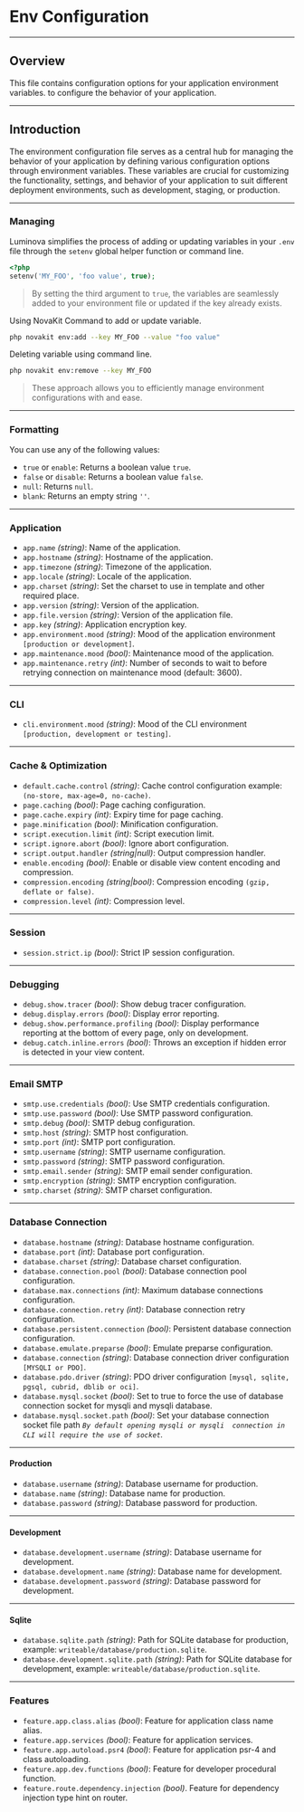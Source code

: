 # Env Configuration

***

## Overview

This file contains configuration options for your application environment variables. to configure the behavior of your application.

***

## Introduction

The environment configuration file serves as a central hub for managing the behavior of your application by defining various configuration options through environment variables. These variables are crucial for customizing the functionality, settings, and behavior of your application to suit different deployment environments, such as development, staging, or production.

***

### Managing

Luminova simplifies the process of adding or updating variables in your `.env` file through the `setenv` global helper function or command line.

```php
<?php
setenv('MY_FOO', 'foo value', true);
```
> By setting the third argument to `true`, the variables are seamlessly added to your environment file or updated if the key already exists. 

Using NovaKit Command to add or update variable.

```bash
php novakit env:add --key MY_FOO --value "foo value"
```

Deleting variable using command line.

```bash
php novakit env:remove --key MY_FOO
```

> These approach allows you to efficiently manage environment configurations with and ease.

***

### Formatting

You can use any of the following values:

- `true` or `enable`: Returns a boolean value `true`.
- `false` or `disable`: Returns a boolean value `false`.
- `null`: Returns `null`.
- `blank`: Returns an empty string `''`.

***

### Application

- `app.name` *(string)*: Name of the application.
- `app.hostname` *(string)*: Hostname of the application.
- `app.timezone` *(string)*: Timezone of the application.
- `app.locale` *(string)*: Locale of the application.
- `app.charset` *(string)*: Set the charset to use in template and other required place.
- `app.version` *(string)*: Version of the application.
- `app.file.version` *(string)*: Version of the application file.
- `app.key` *(string)*: Application encryption key.
- `app.environment.mood` *(string)*: Mood of the application environment `[production or development]`.
- `app.maintenance.mood` *(bool)*: Maintenance mood of the application.
- `app.maintenance.retry` *(int)*: Number of seconds to wait to before retrying connection on maintenance mood (default: 3600).

***

### CLI

- `cli.environment.mood` *(string)*: Mood of the CLI environment `[production, development or testing]`.

***

###  Cache & Optimization

- `default.cache.control` *(string)*: Cache control configuration example: `(no-store, max-age=0, no-cache)`.
- `page.caching` *(bool)*: Page caching configuration.
- `page.cache.expiry` *(int)*: Expiry time for page caching.
- `page.minification` *(bool)*: Minification configuration.
- `script.execution.limit` *(int)*: Script execution limit.
- `script.ignore.abort` *(bool)*: Ignore abort configuration.
- `script.output.handler` *(string|null)*: Output compression handler.
- `enable.encoding` *(bool)*: Enable or disable view content encoding and compression.
- `compression.encoding` *(string|bool)*: Compression encoding `(gzip, deflate or false)`.
- `compression.level` *(int)*: Compression level.

***

### Session

- `session.strict.ip` *(bool)*: Strict IP session configuration.

***

### Debugging

- `debug.show.tracer` *(bool)*: Show debug tracer configuration.
- `debug.display.errors` *(bool)*: Display error reporting.
- `debug.show.performance.profiling` *(bool)*: Display performance reporting at the bottom of every page, only on development.
- `debug.catch.inline.errors` *(bool)*: Throws an exception if hidden error is detected in your view content.

***

### Email SMTP

- `smtp.use.credentials` *(bool)*: Use SMTP credentials configuration.
- `smtp.use.password` *(bool)*: Use SMTP password configuration.
- `smtp.debug` *(bool)*: SMTP debug configuration.
- `smtp.host` *(string)*: SMTP host configuration.
- `smtp.port` *(int)*: SMTP port configuration.
- `smtp.username` *(string)*: SMTP username configuration.
- `smtp.password` *(string)*: SMTP password configuration.
- `smtp.email.sender` *(string)*: SMTP email sender configuration.
- `smtp.encryption` *(string)*: SMTP encryption configuration.
- `smtp.charset` *(string)*: SMTP charset configuration.

***

### Database Connection

- `database.hostname` *(string)*: Database hostname configuration.
- `database.port` *(int)*: Database port configuration.
- `database.charset` *(string)*: Database charset configuration.
- `database.connection.pool` *(bool)*: Database connection pool configuration.
- `database.max.connections` *(int)*: Maximum database connections configuration.
- `database.connection.retry` *(int)*: Database connection retry configuration.
- `database.persistent.connection` *(bool)*: Persistent database connection configuration.
- `database.emulate.preparse` *(bool)*: Emulate preparse configuration.
- `database.connection` *(string)*: Database connection driver configuration `[MYSQLI or PDO]`.
- `database.pdo.driver` *(string)*: PDO driver configuration `[mysql, sqlite, pgsql, cubrid, dblib or oci]`.
- `database.mysql.socket` *(bool)*: Set to true to force the use of database connection socket for mysqli and mysqli database.
- `database.mysql.socket.path` *(bool)*: Set your database connection socket file path _`By default opening mysqli or mysqli  connection in CLI will require the use of socket`._

***

#### Production

- `database.username` *(string)*: Database username for production.
- `database.name` *(string)*: Database name for production.
- `database.password` *(string)*: Database password for production.

***

#### Development

- `database.development.username` *(string)*: Database username for development.
- `database.development.name` *(string)*: Database name for development.
- `database.development.password` *(string)*: Database password for development.

***

#### Sqlite

- `database.sqlite.path` *(string)*: Path for SQLite database for production, example: `writeable/database/production.sqlite`.
- `database.development.sqlite.path` *(string)*: Path for SQLite database for development, example: `writeable/database/production.sqlite`.

***

### Features

- `feature.app.class.alias` *(bool)*: Feature for application class name alias.
- `feature.app.services` *(bool)*: Feature for application services.
- `feature.app.autoload.psr4` *(bool)*: Feature for application psr-4 and class autoloading.
- `feature.app.dev.functions` *(bool)*: Feature for developer procedural function.
- `feature.route.dependency.injection` *(bool)*. Feature for dependency injection type hint on router.  